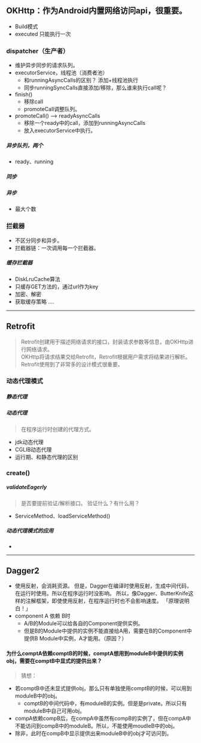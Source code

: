 ## OKHttp：作为Android内置网络访问api，很重要。
* Build模式
* executed 只能执行一次

### dispatcher（生产者）
* 维护异步同步的请求队列。
* executorService，线程池（消费者池）
    * 和runningAsyncCalls的区别？ 添加+线程池执行
    * 同步runningSyncCalls直接添加/移除，那么谁来执行call呢？
* finish()
    * 移除call
    * promoteCall调整队列。
* promoteCall() --> readyAsyncCalls
    * 移除一个ready中的call，添加到runningAsyncCalls
    * 放入executorService中执行。
##### 异步队列，两个
* ready、running
##### 同步
##### 异步
* 最大个数

### 拦截器
* 不区分同步和异步。
* 拦截器链：一次调用每一个拦截器。
##### 缓存拦截器
* DiskLruCache算法
* 只缓存GET方法的，通过url作为key
* 加密、解密
* 获取缓存策略
....

-------

## Retrofit
> Retrofit创建用于描述网络请求的接口，封装请求参数等信息，由OKHttp进行网络请求。    
  OKHttp将请求结果交给Retrofit，Retrofit根据用户需求将结果进行解析。
> Retrofit使用到了非常多的设计模式很重要。
### 动态代理模式
##### 静态代理
##### 动态代理
> 在程序运行时创建的代理方式。
* jdk动态代理
* CGLIB动态代理
* 运行期、和静态代理的区别

### create()
##### validateEagerly
> 是否要提前验证/解析接口。 验证什么？有什么用？
* ServiceMethod、loadServiceMethod()
##### 动态代理模式的应用
* 
-----
## Dagger2
* 使用反射，会消耗资源。
  但是，Dagger在编译时使用反射，生成中间代码，在运行时使用。所以在程序运行时没影响。
  所以，像Dagger、ButterKnife这样的注解框架，即使使用反射，在程序运行时也不会影响速度。
  「原理说明白！」
* component A 依赖 B时
    * A/B的Module可以给各自的Component提供实例。
    * 但是B的Module中提供的实例不能直接给A用，需要在B的Component中提供B Module中实例，A才能用。（原因？）
#### 为什么comptA依赖comptB的时候，comptA想用到moduleB中提供的实例obj，需要在comptB中显式的提供出来？
> 猜想：
* 若comptB中还未显式提供obj，那么只有单独使用comptB的时候，可以用到moduleB中的obj。
    * comptB的中间代码中，有moduleB的实例。但是是private。所以只有moduleB中自己可用obj。
* compA依赖compB后，在compA中虽然有compB的实例了，但在compA中不能访问到compB中的moduleB。所以，不能使用moudleB中的obj。
* 除非，此时在compB中显示提供出来moduleB中的obj才可访问到。






























